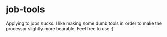 # job-tools

Applying to jobs sucks. I like making some dumb tools in order to make the processor slightly more bearable. Feel free to use :)
